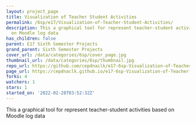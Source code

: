 ```yaml
---
layout: project_page
title: Visualization of Teacher Student Activities
permalink: /6sp/e17/Visualization-of-Teacher-Student-Activities/
description: This a graphical tool for represent teacher-student activities based
  on Moodle log data
has_children: false
parent: E17 Sixth Semester Projects
grand_parent: Sixth Semester Projects
cover_url: /data/categories/6sp/cover_page.jpg
thumbnail_url: /data/categories/6sp/thumbnail.jpg
repo_url: https://github.com/cepdnaclk/e17-6sp-Visualization-of-Teacher-Student-Activities
page_url: https://cepdnaclk.github.io/e17-6sp-Visualization-of-Teacher-Student-Activities
forks: 4
watchers: 1
stars: 1
started_on: '2022-02-28T03:52:32Z'
---
```


This a graphical tool for represent teacher-student activities based on Moodle log data